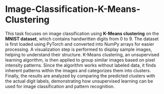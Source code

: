 # Image-Classification-K-Means-Clustering
This task focuses on image classification using **K-Means clustering** on the **MNIST dataset**, which contains handwritten digits from 0 to 9. The dataset is first loaded using PyTorch and converted into NumPy arrays for easier processing. A visualization step is performed to display sample images, helping to understand their structure. K-Means clustering, an unsupervised learning algorithm, is then applied to group similar images based on pixel intensity patterns. Since the algorithm works without labeled data, it finds inherent patterns within the images and categorizes them into clusters. Finally, the results are analyzed by comparing the predicted clusters with the actual digit labels, demonstrating how unsupervised learning can be used for image classification and pattern recognition.
